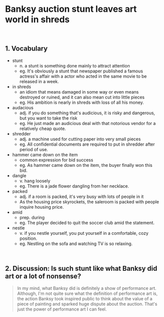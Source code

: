 # Banksy auction stunt leaves art world in shreds
</br>

## 1. Vocabulary

* stunt
	- n. a stunt is something done mainly to attract attention
	- eg. It's obviously a stunt that newspaper published a famous actress's affair with a actor who acted in the same movie to be released in a week.
*  in shreds
	- an idiom that means damaged in some way or even means destroyed or ruined, and it can also mean cut into little pieces
	- eg. His ambition is nearly in shreds with loss of all his money.
* audacious
	- adj. if you do something that's audicious, it is risky and dangerous, but you want to take the risk
	- eg. He just made an audicious deal with that notorious vendor for a relatively cheap quote.
* shredder
	- adj. a machine used for cutting paper into very small pieces
	- eg. All confidential documents are required to put in shredder after period of use.
* hammer came down on the item	
	- common expression for bid success
	- eg. As hammer came down on the item, the buyer finally won this bid.
* dangle
	- v. hang loosely
	- eg. There is a jade flower dangling from her necklace.
* packed
	- adj. if a room is packed, it's very busy with lots of people in it
	- As the housing price skyrockets, the saleroom is packed with people inquire housing price.
* amid
	- prep. during
	- eg. The player decided to quit the soccer club amid the statement.
* nestle 
	- v. if you nestle yourself, you put yourself in a comfortable, cozy position.
	- eg. Nestling on the sofa and watching TV is so relaxing.
</br>

## 2. Discussion: Is such stunt like what Banksy did art or a lot of nonsense?

> In my mind, what Banksy did is definitely a show of performance art. Although, I'm not quite sure what the definition of performance art is, the action Banksy took inspired public to think about the value of a piece of painting and sparked huge dispute about the auction. That's just the power of performance art I can feel. 

